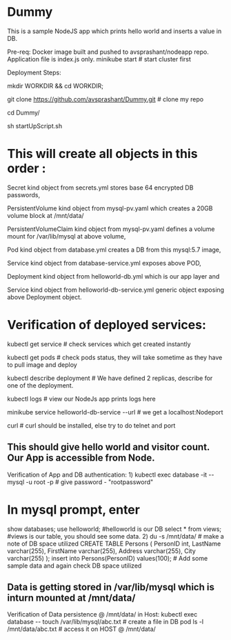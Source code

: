 # Dummy
This is a sample NodeJS app which prints hello world and inserts a value in DB.

Pre-req:
Docker image built and pushed to avsprashant/nodeapp repo. Application file is index.js only.
minikube start # start cluster first

Deployment Steps:

mkdir WORKDIR && cd WORKDIR; 

git clone https://github.com/avsprashant/Dummy.git    # clone my repo

cd Dummy/

sh startUpScript.sh 
# This will create all objects in this order :
Secret kind object from secrets.yml stores base 64 encrypted DB passwords, 

PersistentVolume kind object from  mysql-pv.yaml which creates a 20GB volume block at /mnt/data/

PersistentVolumeClaim kind object from  mysql-pv.yaml defines a volume mount for /var/lib/mysql at above volume,

Pod kind object from database.yml creates a DB from this mysql:5.7 image,

Service kind object from database-service.yml exposes above POD,

Deployment kind object from helloworld-db.yml which is our app layer and 

Service kind object from helloworld-db-service.yml generic object exposing above Deployment object.

# Verification of deployed services:
kubectl get service   # check services which get created instantly

kubectl get pods      # check pods status, they will take sometime as they have to pull image and deploy

kubectl describe deployment <helloworld-deployment-randomString>  # We have defined 2 replicas, describe for one of the deployment.

kubectl logs <helloworld-deployment-randomString>   # view our NodeJs app prints logs here

minikube service helloworld-db-service --url    # we get a localhost:Nodeport

curl <URL>  # curl should be installed, else try to do telnet and port

## This should give hello world and visitor count. Our App is accessible from Node.

Verification of App and DB authentication:
1)
kubectl exec database -it -- mysql -u root -p     # give password - "rootpassword"
# In mysql prompt, enter 
show databases;
use helloworld;       #helloworld is our DB
select * from views;  #views is our table, you should see some data.
2)
du -s /mnt/data/    # make a note of DB space utilized
CREATE TABLE Persons (
    PersonID int,
    LastName varchar(255),
    FirstName varchar(255),
    Address varchar(255),
    City varchar(255) 
);
insert into Persons(PersonID) values(100); # Add some sample data and again check DB space utilized

## Data is getting stored in /var/lib/mysql which is inturn mounted at /mnt/data/

Verification of Data persistence @ /mnt/data/ in Host:
kubectl exec database -- touch /var/lib/mysql/abc.txt # create a file in DB pod
ls -l /mnt/data/abc.txt # access it on HOST @ /mnt/data/

